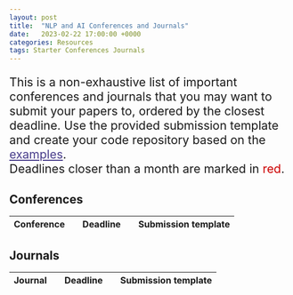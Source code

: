 ```yaml
---
layout: post
title:  "NLP and AI Conferences and Journals"
date:   2023-02-22 17:00:00 +0000
categories: Resources
tags: Starter Conferences Journals
---
```


<script lang="javascript">
    function fill_table(tblId, data) {
        data.forEach(function (conf) {
            if (conf.deadline == "") {
                conf.deadline = String((new Date()).getFullYear() + 2);
            }
        });
        
        var conf_table = document.getElementById(tblId);
        evts_sorted = data.sort(function(a, b) {return (new Date(a.deadline) - new Date(b.deadline))});
        evts_sorted.forEach(function (evt) {
            if (evt.template != "") {
                deadline = new Date(evt.deadline);
                var row = document.createElement("tr");
                row.style.color = "darkslateblue";
                var col_name = document.createElement("td");
                col_name.style.textAlign = "left";
                col_name.innerHTML = "<a href=\"" + evt.url + "\" style=\"color: darkslateblue;\">" + evt.name + "</a>";

                var col_deadline = document.createElement("td");
                col_deadline.style.textAlign = "center";
                if ((deadline.getTime() - (new Date()).getTime()) / (1000 * 3600 * 24) < 30)
                    col_deadline.style.color = "#CC0000";

                if (evt.deadline == String((new Date()).getFullYear() + 2))
                    col_deadline.innerHTML = "--";
                else
                    col_deadline.innerHTML = deadline.toLocaleDateString("en-UK");

                var col_template = document.createElement("td");
                col_template.style.textAlign = "center";
                col_template.innerHTML = "<a href=\"" + evt.template + "\" style=\"color: darkslateblue;\">LaTeX</a>";

                row.appendChild(col_name);
                row.appendChild(col_deadline);
                row.appendChild(col_template);
                conf_table.appendChild(row);
            }
            
        });


    }

    async function load_conferences() {
        fetch("/assets/kb/conferences.json")
        .then(response => response.json())
        .then(data => fill_table("tblConferences", data))
        .catch(function(err){console.log(err);});
    }

    async function load_journals() {
        fetch("/assets/kb/journals.json")
        .then(response => response.json())
        .then(data => fill_table("tblJournals", data))
        .catch(function(err){console.log(err);});
    }

    document.addEventListener("DOMContentLoaded", function() {
        load_conferences();
        load_journals();
    });
</script>

<p style="font-size: 16pt;"> 
    This is a non-exhaustive list of important conferences and journals that you may want to submit your papers to, ordered by the closest deadline. Use the provided submission template and create your code repository based on the <a href="/kb.html#h-Publications" style="color: darkslateblue;">examples</a>.<br/>
    Deadlines closer than a month are marked in <span style="color: #CC0000;">red</span>.
</p>

## Conferences

<table>
  <thead>
    <tr>
      <th style="text-align: left">Conference</th>
      <th style="text-align: center; min-width: 100px;">Deadline</th>
      <th style="text-align: center">Submission template</th>
    </tr>
  </thead>
  <tbody id="tblConferences">
  </tbody>
</table>


## Journals

<table>
  <thead>
    <tr>
      <th style="text-align: left">Journal</th>
      <th style="text-align: center; min-width: 100px;">Deadline</th>
      <th style="text-align: center">Submission template</th>
    </tr>
  </thead>
  <tbody id="tblJournals">
  </tbody>
</table>
